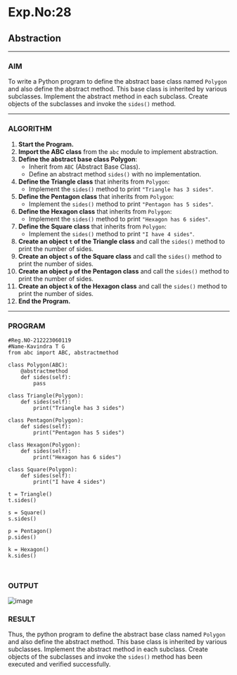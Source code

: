 # Exp.No:28  
## Abstraction

---

### AIM  
To write a Python program to define the abstract base class named `Polygon` and also define the abstract method. This base class is inherited by various subclasses. Implement the abstract method in each subclass. Create objects of the subclasses and invoke the `sides()` method.

---

### ALGORITHM

1. **Start the Program.**
2. **Import the ABC class** from the `abc` module to implement abstraction.
3. **Define the abstract base class Polygon**:
   - Inherit from `ABC` (Abstract Base Class).
   - Define an abstract method `sides()` with no implementation.
4. **Define the Triangle class** that inherits from `Polygon`:
   - Implement the `sides()` method to print `"Triangle has 3 sides"`.
5. **Define the Pentagon class** that inherits from `Polygon`:
   - Implement the `sides()` method to print `"Pentagon has 5 sides"`.
6. **Define the Hexagon class** that inherits from `Polygon`:
   - Implement the `sides()` method to print `"Hexagon has 6 sides"`.
7. **Define the Square class** that inherits from `Polygon`:
   - Implement the `sides()` method to print `"I have 4 sides"`.
8. **Create an object `t` of the Triangle class** and call the `sides()` method to print the number of sides.
9. **Create an object `s` of the Square class** and call the `sides()` method to print the number of sides.
10. **Create an object `p` of the Pentagon class** and call the `sides()` method to print the number of sides.
11. **Create an object `k` of the Hexagon class** and call the `sides()` method to print the number of sides.
12. **End the Program.**

---

### PROGRAM

```
#Reg.NO-212223060119
#Name-Kavindra T G
from abc import ABC, abstractmethod

class Polygon(ABC):
    @abstractmethod
    def sides(self):
        pass

class Triangle(Polygon):
    def sides(self):
        print("Triangle has 3 sides")

class Pentagon(Polygon):
    def sides(self):
        print("Pentagon has 5 sides")

class Hexagon(Polygon):
    def sides(self):
        print("Hexagon has 6 sides")

class Square(Polygon):
    def sides(self):
        print("I have 4 sides")

t = Triangle()
t.sides()

s = Square()
s.sides()

p = Pentagon()
p.sides()

k = Hexagon()
k.sides()



```

### OUTPUT
![image](https://github.com/user-attachments/assets/c710007a-3b86-4a23-b656-2b4bd651191b)


### RESULT
Thus, the python program to define the abstract base class named `Polygon` and also define the abstract method. This base class is inherited by various subclasses. Implement the abstract method in each subclass. Create objects of the subclasses and invoke the `sides()` method has been executed and verified successfully.
